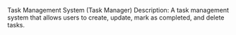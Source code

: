 Task Management System (Task Manager)
Description: A task management system that allows users to create, update, mark as completed, and delete tasks.
